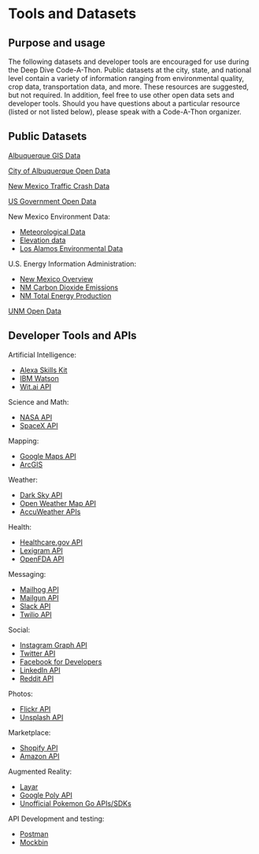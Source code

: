 # Tools and Datasets

## Purpose and usage
The following datasets and developer tools are encouraged for use during the Deep Dive Code-A-Thon. Public datasets at the city, state, and national level contain a variety of information ranging from environmental quality, crop data, transportation data, and more. These resources are suggested, but not required. In addition, feel free to use other open data sets and developer tools. Should you have questions about a particular resource (listed or not listed below), please speak with a Code-A-Thon organizer.

## Public Datasets
[Albuquerque GIS Data](https://hub.arcgis.com/datasets?bbox=-106.81904999999999%2C34.914230000000046%2C-106.47904999999999%2C35.25423000000005&location_name=Albuquerque%2C%20New%20Mexico)

[City of Albuquerque Open Data](https://www.cabq.gov/abq-data)

[New Mexico Traffic Crash Data](https://tru.unm.edu/)

[US Government Open Data](https://www.data.gov/)

New Mexico Environment Data:
- [Meteorological Data](https://www.env.nm.gov/air-quality/meteorological-data/)
- [Elevation data](https://www.env.nm.gov/air-quality/dem-data/)
- [Los Alamos Environmental Data](http://www.intellusnmdata.com/)

U.S. Energy Information Administration:
- [New Mexico Overview](https://www.eia.gov/state/?sid=NM)
- [NM Carbon Dioxide Emissions](https://www.eia.gov/state/rankings/?sid=NM#series/226)
- [NM Total Energy Production](https://www.eia.gov/state/rankings/?sid=NM#series/101)

[UNM Open Data](https://bber.unm.edu/unm-open-data)

## Developer Tools and APIs

Artificial Intelligence:
- [Alexa Skills Kit](https://developer.amazon.com/docs/custom-skills/host-a-custom-skill-as-an-aws-lambda-function.html)
- [IBM Watson](https://www.ibm.com/watson/developer/)
- [Wit.ai API](https://wit.ai/)

Science and Math:
- [NASA API](https://api.nasa.gov/)
- [SpaceX API](https://github.com/r-spacex/SpaceX-API)

Mapping:
- [Google Maps API](https://developers.google.com/maps/)
- [ArcGIS](https://developers.arcgis.com/javascript/)

Weather:
- [Dark Sky API](https://darksky.net/dev)
- [Open Weather Map API](https://openweathermap.org/api)
- [AccuWeather APIs](https://developer.accuweather.com/)

Health:
- [Healthcare.gov API](https://github.com/mailhog/MailHog)
- [Lexigram API](https://docs.lexigram.io/v1/welcome/getting-started)
- [OpenFDA API](https://open.fda.gov/api/)

Messaging:
- [Mailhog API](https://documentation.mailgun.com/en/latest/)
- [Mailgun API](https://documentation.mailgun.com/en/latest/)
- [Slack API](https://api.slack.com/)
- [Twilio API](https://www.twilio.com/docs/api/rest)

Social:
- [Instagram Graph API](https://developers.facebook.com/docs/instagram-api)
- [Twitter API](https://developer.twitter.com/en/docs)
- [Facebook for Developers](https://developers.facebook.com/)
- [LinkedIn API](https://developer.linkedin.com/docs/rest-api#)
- [Reddit API](https://www.reddit.com/dev/api/)

Photos:
- [Flickr API](https://www.flickr.com/services/api/)
- [Unsplash API](https://unsplash.com/developers)

Marketplace:
- [Shopify API](https://developers.shopify.com/)
- [Amazon API](https://developer.amazon.com/services-and-apis)

Augmented Reality:
- [Layar](https://www.layar.com/documentation/browser/api/)
- [Google Poly API](https://developers.google.com/poly/)
- [Unofficial Pokemon Go APIs/SDKs](https://www.programmableweb.com/api/unofficial-pok%C3%A9mon-go/sdks)

API Development and testing:
- [Postman](https://www.getpostman.com/)
- [Mockbin](http://mockbin.org/)
